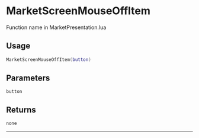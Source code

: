 # MarketScreenMouseOffItem
Function name in MarketPresentation.lua
## Usage
```lua
MarketScreenMouseOffItem(button)
```
## Parameters
`button`
## Returns
`none`

---